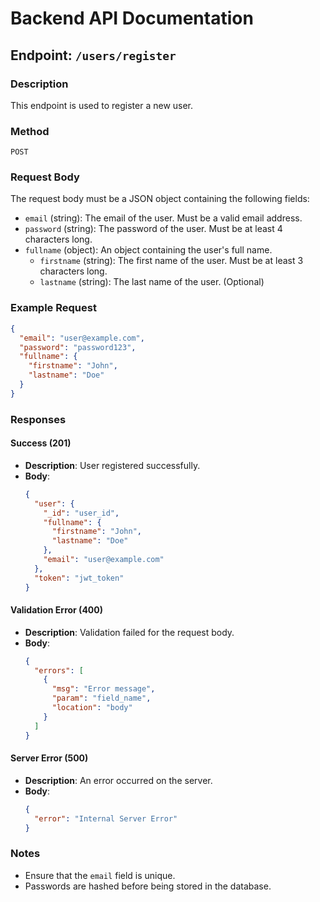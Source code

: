 # Backend API Documentation

## Endpoint: `/users/register`

### Description
This endpoint is used to register a new user.

### Method
`POST`

### Request Body
The request body must be a JSON object containing the following fields:

- `email` (string): The email of the user. Must be a valid email address.
- `password` (string): The password of the user. Must be at least 4 characters long.
- `fullname` (object): An object containing the user's full name.
  - `firstname` (string): The first name of the user. Must be at least 3 characters long.
  - `lastname` (string): The last name of the user. (Optional)

### Example Request
```json
{
  "email": "user@example.com",
  "password": "password123",
  "fullname": {
    "firstname": "John",
    "lastname": "Doe"
  }
}
```

### Responses

#### Success (201)
- **Description**: User registered successfully.
- **Body**:
  ```json
  {
    "user": {
      "_id": "user_id",
      "fullname": {
        "firstname": "John",
        "lastname": "Doe"
      },
      "email": "user@example.com"
    },
    "token": "jwt_token"
  }
  ```

#### Validation Error (400)
- **Description**: Validation failed for the request body.
- **Body**:
  ```json
  {
    "errors": [
      {
        "msg": "Error message",
        "param": "field_name",
        "location": "body"
      }
    ]
  }
  ```

#### Server Error (500)
- **Description**: An error occurred on the server.
- **Body**:
  ```json
  {
    "error": "Internal Server Error"
  }
  ```

### Notes
- Ensure that the `email` field is unique.
- Passwords are hashed before being stored in the database.